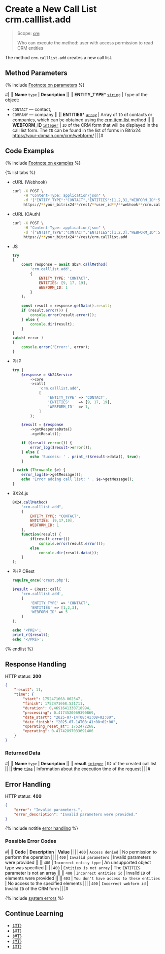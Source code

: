 # Create a New Call List crm.calllist.add

> Scope: [`crm`](../../scopes/permissions.md)
>
> Who can execute the method: user with access permission to read CRM entities

The method `crm.calllist.add` creates a new call list.

## Method Parameters

{% include [Footnote on parameters](../../../_includes/required.md) %}

#|
|| **Name**
`type` | **Description** ||
|| **ENTITY_TYPE***
[`string`](../../data-types.md) | Type of the object: 
- `CONTACT` — contact,
- `COMPANY` — company ||
|| **ENTITIES***
[`array`](../../data-types.md) | Array of `ID` of contacts or companies, which can be obtained using the [crm.item.list](../universal/crm-item-list.md) method ||
|| **WEBFORM_ID**
[`integer`](../../data-types.md) | `ID` of the CRM form that will be displayed in the call list form. 
The `ID` can be found in the list of forms in Bitrix24 https://your-domain.com/crm/webform/ ||
|#

## Code Examples

{% include [Footnote on examples](../../../_includes/examples.md) %}

{% list tabs %}

- cURL (Webhook)

    ```bash
    curl -X POST \
         -H "Content-Type: application/json" \
         -d '{"ENTITY_TYPE":"CONTACT","ENTITIES":[1,2,3],"WEBFORM_ID":5}' \
         https://**your_bitrix24**/rest/**user_id**/**webhook**/crm.calllist.add
    ```

- cURL (OAuth)

    ```bash
    curl -X POST \
         -H "Content-Type: application/json" \
         -d '{"ENTITY_TYPE":"CONTACT","ENTITIES":[1,2,3],"WEBFORM_ID":5,"auth":"**put_access_token_here**"}' \
         https://**your_bitrix24**/rest/crm.calllist.add
    ```

- JS

    ```js
    try
    {
    	const response = await $b24.callMethod(
    		'crm.calllist.add',
    		{
    			ENTITY_TYPE: 'CONTACT',
    			ENTITIES: [9, 17, 19],
    			WEBFORM_ID: 1
    		}
    	);
    	
    	const result = response.getData().result;
    	if (result.error()) {
    		console.error(result.error());
    	} else {
    		console.dir(result);
    	}
    }
    catch( error )
    {
    	console.error('Error:', error);
    }
    ```

- PHP

    ```php
    try {
        $response = $b24Service
            ->core
            ->call(
                'crm.calllist.add',
                [
                    'ENTITY_TYPE' => 'CONTACT',
                    'ENTITIES'    => [9, 17, 19],
                    'WEBFORM_ID'  => 1,
                ]
            );
    
        $result = $response
            ->getResponseData()
            ->getResult();
    
        if ($result->error()) {
            error_log($result->error());
        } else {
            echo 'Success: ' . print_r($result->data(), true);
        }
    
    } catch (Throwable $e) {
        error_log($e->getMessage());
        echo 'Error adding call list: ' . $e->getMessage();
    }
    ```

- BX24.js

    ```js
    BX24.callMethod(
        "crm.calllist.add",
        {
            ENTITY_TYPE: "CONTACT",
            ENTITIES: [9,17,19],
            WEBFORM_ID: 1
        },
        function(result) {
            if(result.error())
                console.error(result.error());
            else
                console.dir(result.data());
        }
    );
    ```

- PHP CRest

    ```php
    require_once('crest.php');

    $result = CRest::call(
        'crm.calllist.add',
        [
            'ENTITY_TYPE' => 'CONTACT',
            'ENTITIES' => [1,2,3],
            'WEBFORM_ID' => 5
        ]
    );

    echo '<PRE>';
    print_r($result);
    echo '</PRE>';
    ```

{% endlist %}

## Response Handling

HTTP status: **200**

```json
{
    "result": 11,
    "time": {
        "start": 1752471668.062547,
        "finish": 1752471668.531711,
        "duration": 0.4691641330718994,
        "processing": 0.4174520969390869,
        "date_start": "2025-07-14T08:41:08+02:00",
        "date_finish": "2025-07-14T08:41:08+02:00",
        "operating_reset_at": 1752472268,
        "operating": 0.41742897033691406
    }
}
```

### Returned Data

#|
|| **Name**
`type` | **Description** ||
|| **result**
[`integer`](../../data-types.md) | ID of the created call list ||
|| **time**
[`time`](../../data-types.md#time) | Information about the execution time of the request ||
|#

## Error Handling

HTTP status: **400**

```json
{
    "error": "Invalid parameters.",
    "error_description": "Invalid parameters were provided."
}
```

{% include notitle [error handling](../../../_includes/error-info.md) %}

### Possible Error Codes

#|
|| **Code** | **Description** | **Value** ||
|| `400` | `Access denied` | No permission to perform the operation ||
|| `400` | `Invalid parameters` | Invalid parameters were provided ||
|| `400` | `Incorrect entity type` | An unsupported object type was specified ||
|| `400` | `Entities is not array` | The `ENTITIES` parameter is not an array ||
|| `400` | `Incorrect entities id` | Invalid `ID` of elements were provided ||
|| `403` | `You don't have access to these entities` | No access to the specified elements ||
|| `400` | `Incorrect webform id` | Invalid `ID` of the CRM form ||
|#

{% include [system errors](../../../_includes/system-errors.md) %}

## Continue Learning

- [{#T}](./crm-calllist-get.md)
- [{#T}](./crm-calllist-items-get.md)
- [{#T}](./crm-calllist-list.md)
- [{#T}](./crm-calllist-statuslist.md)
- [{#T}](./crm-calllist-update.md)